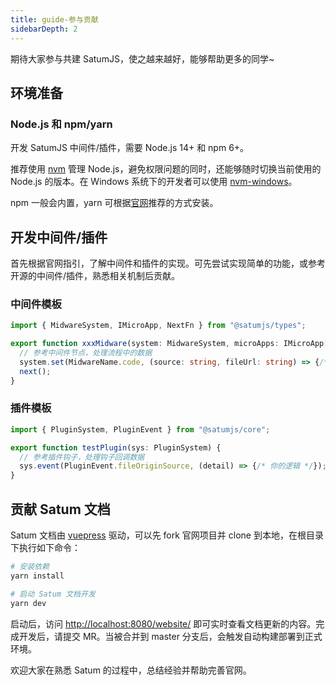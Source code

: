 ```yaml
---
title: guide-参与贡献
sidebarDepth: 2
---
```


期待大家参与共建 SatumJS，使之越来越好，能够帮助更多的同学~

## 环境准备

### Node.js 和 npm/yarn

开发 SatumJS 中间件/插件，需要 Node.js 14+ 和 npm 6+。

推荐使用 [nvm](https://github.com/nvm-sh/nvm) 管理 Node.js，避免权限问题的同时，还能够随时切换当前使用的 Node.js 的版本。在 Windows 系统下的开发者可以使用 [nvm-windows](https://github.com/coreybutler/nvm-windows)。

npm 一般会内置，yarn 可根据[官网](https://yarnpkg.com/getting-started/install)推荐的方式安装。

## 开发中间件/插件

首先根据官网指引，了解中间件和插件的实现。可先尝试实现简单的功能，或参考开源的中间件/插件，熟悉相关机制后贡献。

### 中间件模板
```ts
import { MidwareSystem, IMicroApp, NextFn } from "@satumjs/types";

export function xxxMidware(system: MidwareSystem, microApps: IMicroApp[], next: NextFn) {
  // 参考中间件节点，处理流程中的数据
  system.set(MidwareName.code, (source: string, fileUrl: string) => {/* 你的逻辑 */});
  next();
}
```

### 插件模板
```ts
import { PluginSystem, PluginEvent } from "@satumjs/core";

export function testPlugin(sys: PluginSystem) {
  // 参考插件钩子，处理钩子回调数据
  sys.event(PluginEvent.fileOriginSource, (detail) => {/* 你的逻辑 */});
}
```

## 贡献 Satum 文档

Satum 文档由 [vuepress](https://vuepress.vuejs.org/) 驱动，可以先 fork 官网项目并 clone 到本地，在根目录下执行如下命令：
```bash
# 安装依赖
yarn install

# 启动 Satum 文档开发
yarn dev
```
启动后，访问 [http://localhost:8080/website/](http://localhost:8080/website/) 即可实时查看文档更新的内容。完成开发后，请提交 MR。当被合并到 master 分支后，会触发自动构建部署到正式环境。

欢迎大家在熟悉 Satum 的过程中，总结经验并帮助完善官网。